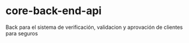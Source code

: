 # core-back-end-api
Back para el sistema de verificación, validacion y aprovación de clientes para seguros

